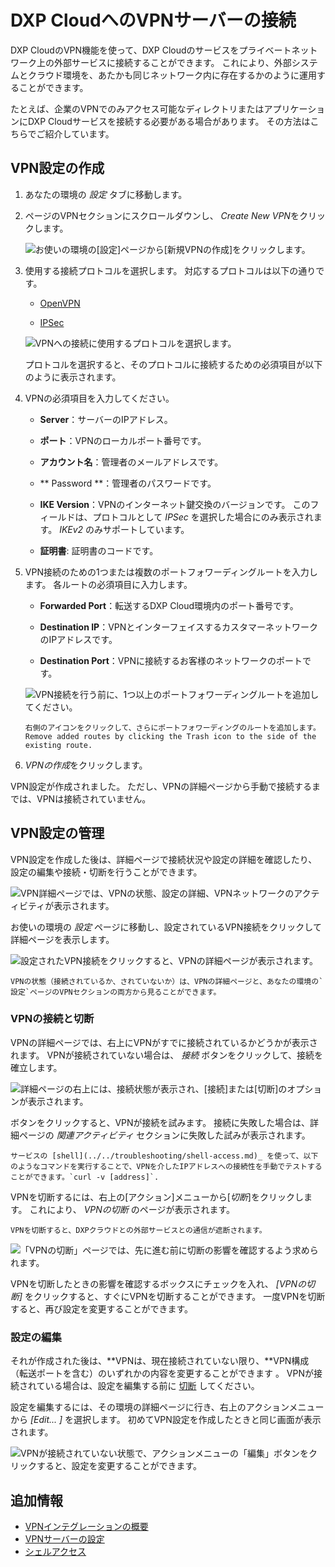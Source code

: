 # DXP CloudへのVPNサーバーの接続

DXP CloudのVPN機能を使って、DXP Cloudのサービスをプライベートネットワーク上の外部サービスに接続することができます。 これにより、外部システムとクラウド環境を、あたかも同じネットワーク内に存在するかのように運用することができます。

たとえば、企業のVPNでのみアクセス可能なディレクトリまたはアプリケーションにDXP Cloudサービスを接続する必要がある場合があります。 その方法はこちらでご紹介しています。

## VPN設定の作成

1.  あなたの環境の *設定* タブに移動します。

2.  ページのVPNセクションにスクロールダウンし、 *Create New VPN*をクリックします。

    ![お使いの環境の[設定]ページから[新規VPNの作成]をクリックします。](./connecting-a-vpn-server-to-dxp-cloud/images/01.png)

3.  使用する接続プロトコルを選択します。 対応するプロトコルは以下の通りです。

      - [OpenVPN](https://openvpn.net)

      - [IPSec](https://www.cloudflare.com/learning/network-layer/what-is-ipsec/)

    ![VPNへの接続に使用するプロトコルを選択します。](./connecting-a-vpn-server-to-dxp-cloud/images/02.png)

    プロトコルを選択すると、そのプロトコルに接続するための必須項目が以下のように表示されます。

4.  VPNの必須項目を入力してください。

      - **Server**：サーバーのIPアドレス。

      - **ポート**：VPNのローカルポート番号です。

      - **アカウント名**：管理者のメールアドレスです。

      - ** Password **：管理者のパスワードです。

      - **IKE Version**：VPNのインターネット鍵交換のバージョンです。 このフィールドは、プロトコルとして *IPSec* を選択した場合にのみ表示されます。 *IKEv2* のみサポートしています。

      - **証明書**: 証明書のコードです。

5.  VPN接続のための1つまたは複数のポートフォワーディングルートを入力します。 各ルートの必須項目に入力します。

      - **Forwarded Port**：転送するDXP Cloud環境内のポート番号です。

      - **Destination IP**：VPNとインターフェイスするカスタマーネットワークのIPアドレスです。

      - **Destination Port**：VPNに接続するお客様のネットワークのポートです。

    ![VPN接続を行う前に、1つ以上のポートフォワーディングルートを追加してください。](./connecting-a-vpn-server-to-dxp-cloud/images/03.png)

    ```{tip}
    右側のアイコンをクリックして、さらにポートフォワーディングのルートを追加します。 Remove added routes by clicking the Trash icon to the side of the existing route.
    ```

6.  *VPNの作成*をクリックします。

VPN設定が作成されました。 ただし、VPNの詳細ページから手動で接続するまでは、VPNは接続されていません。

## VPN設定の管理

VPN設定を作成した後は、詳細ページで接続状況や設定の詳細を確認したり、設定の編集や接続・切断を行うことができます。

![VPN詳細ページでは、VPNの状態、設定の詳細、VPNネットワークのアクティビティが表示されます。](./connecting-a-vpn-server-to-dxp-cloud/images/04.png)

お使いの環境の *設定* ページに移動し、設定されているVPN接続をクリックして詳細ページを表示します。

![設定されたVPN接続をクリックすると、VPNの詳細ページが表示されます。](./connecting-a-vpn-server-to-dxp-cloud/images/05.png)

```{note}
VPNの状態（接続されているか、されていないか）は、VPNの詳細ページと、あなたの環境の`設定`ページのVPNセクションの両方から見ることができます。
```

### VPNの接続と切断

VPNの詳細ページでは、右上にVPNがすでに接続されているかどうかが表示されます。 VPNが接続されていない場合は、 *接続* ボタンをクリックして、接続を確立します。

![詳細ページの右上には、接続状態が表示され、[接続]または[切断]のオプションが表示されます。](./connecting-a-vpn-server-to-dxp-cloud/images/06.png)

ボタンをクリックすると、VPNが接続を試みます。 接続に失敗した場合は、詳細ページの *関連アクティビティ* セクションに失敗した試みが表示されます。

```{tip}
サービスの [shell](../../troubleshooting/shell-access.md)_ を使って、以下のようなコマンドを実行することで、VPNを介したIPアドレスへの接続性を手動でテストすることができます。`curl -v [address]`.
```

VPNを切断するには、右上の[アクション]メニューから[*切断*]をクリックします。 これにより、 *VPNの切断* のページが表示されます。

```{warning}
VPNを切断すると、DXPクラウドとの外部サービスとの通信が遮断されます。
```

![「VPNの切断」ページでは、先に進む前に切断の影響を確認するよう求められます。](./connecting-a-vpn-server-to-dxp-cloud/images/07.png)

VPNを切断したときの影響を確認するボックスにチェックを入れ、 *[VPNの切断]* をクリックすると、すぐにVPNを切断することができます。 一度VPNを切断すると、再び設定を変更することができます。

### 設定の編集

それが作成された後は、**VPNは、現在接続されていない限り、**VPN構成（転送ポートを含む）のいずれかの内容を変更することができます 。 VPNが接続されている場合は、設定を編集する前に [切断](#connecting-and-disconnecting-the-vpn) してください。

設定を編集するには、その環境の詳細ページに行き、右上のアクションメニューから *[Edit... ]* を選択します。 初めてVPN設定を作成したときと同じ画面が表示されます。

![VPNが接続されていない状態で、アクションメニューの「編集」ボタンをクリックすると、設定を変更することができます。](./connecting-a-vpn-server-to-dxp-cloud/images/08.png)

## 追加情報

  - [VPNインテグレーションの概要](./vpn-integration-overview.md)
  - [VPNサーバーの設定](./configuring-a-vpn-server.md)
  - [シェルアクセス](../../troubleshooting/shell-access.md)

